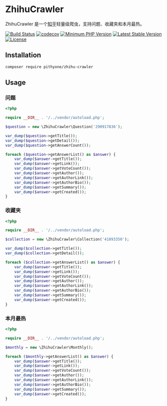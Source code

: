 # ZhihuCrawler

ZhihuCrawler 是一个[知乎](https://www.zhihu.com/)轻量级爬虫，支持问题、收藏夹和本月最热。

[![Build Status](https://travis-ci.org/pithyone/zhihu-crawler.svg?branch=master)](https://travis-ci.org/pithyone/zhihu-crawler)
[![codecov](https://codecov.io/gh/pithyone/zhihu-crawler/branch/master/graph/badge.svg)](https://codecov.io/gh/pithyone/zhihu-crawler)
[![Minimum PHP Version](https://img.shields.io/badge/php-%3E%3D%205.5-8892BF.svg)](https://php.net/)
[![Latest Stable Version](https://poser.pugx.org/pithyone/zhihu-crawler/v/stable)](https://packagist.org/packages/pithyone/zhihu-crawler)
[![License](https://poser.pugx.org/pithyone/zhihu-crawler/license)](https://packagist.org/packages/pithyone/zhihu-crawler)

## Installation

```bash
composer require pithyone/zhihu-crawler
```

## Usage

### 问题

```php
<?php

require __DIR__ . '/../vendor/autoload.php';

$question = new \ZhihuCrawler\Question('290917836');

var_dump($question->getTitle());
var_dump($question->getDetail());
var_dump($question->getAnswerCount());

foreach ($question->getAnswerList() as $answer) {
    var_dump($answer->getTitle());
    var_dump($answer->getLink());
    var_dump($answer->getVoteCount());
    var_dump($answer->getAuthor());
    var_dump($answer->getAuthorLink());
    var_dump($answer->getAuthorBio());
    var_dump($answer->getSummary());
    var_dump($answer->getCreated());
}
```

### 收藏夹

```php
<?php

require __DIR__ . '/../vendor/autoload.php';

$collection = new \ZhihuCrawler\Collection('41893350');

var_dump($collection->getTitle());
var_dump($collection->getDetail());

foreach ($collection->getAnswerList() as $answer) {
    var_dump($answer->getTitle());
    var_dump($answer->getLink());
    var_dump($answer->getVoteCount());
    var_dump($answer->getAuthor());
    var_dump($answer->getAuthorLink());
    var_dump($answer->getAuthorBio());
    var_dump($answer->getSummary());
    var_dump($answer->getCreated());
}
```

### 本月最热

```php
<?php

require __DIR__ . '/../vendor/autoload.php';

$monthly = new \ZhihuCrawler\Monthly();

foreach ($monthly->getAnswerList() as $answer) {
    var_dump($answer->getTitle());
    var_dump($answer->getLink());
    var_dump($answer->getVoteCount());
    var_dump($answer->getAuthor());
    var_dump($answer->getAuthorLink());
    var_dump($answer->getAuthorBio());
    var_dump($answer->getSummary());
    var_dump($answer->getCreated());
}
```
